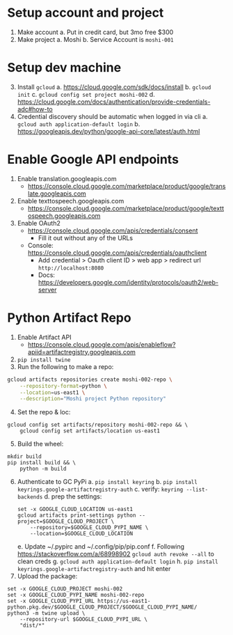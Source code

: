 # Setup account and project

1. Make account
    a. Put in credit card, but 3mo free $300
2. Make project
    a. Moshi
    b. Service Account is `moshi-001`

# Setup dev machine

3. Install `gcloud`
    a. https://cloud.google.com/sdk/docs/install
    b. `gcloud init`
    c. `gcloud config set project moshi-002`
    d. https://cloud.google.com/docs/authentication/provide-credentials-adc#how-to
4. Credential discovery should be automatic when logged in via cli
    a. `gcloud auth application-default login`
    b.  https://googleapis.dev/python/google-api-core/latest/auth.html

# Enable Google API endpoints

1. Enable translation.googleapis.com
    - https://console.cloud.google.com/marketplace/product/google/translate.googleapis.com
2. Enable texttospeech.googleapis.com
    - https://console.cloud.google.com/marketplace/product/google/texttospeech.googleapis.com
3. Enable OAuth2
    - https://console.cloud.google.com/apis/credentials/consent
        - Fill it out without any of the URLs
    - Console: https://console.cloud.google.com/apis/credentials/oauthclient
        - Add credential > Oauth client ID > web app > redirect url `http://localhost:8080`
        - Docs: https://developers.google.com/identity/protocols/oauth2/web-server

# Python Artifact Repo

1. Enable Artifact API
    - https://console.cloud.google.com/apis/enableflow?apiid=artifactregistry.googleapis.com
2. `pip install twine`
3. Run the following to make a repo:
```sh
gcloud artifacts repositories create moshi-002-repo \
    --repository-format=python \
    --location=us-east1 \
    --description="Moshi project Python repository"
```
4. Set the repo & loc:
```fish
gcloud config set artifacts/repository moshi-002-repo && \
    gcloud config set artifacts/location us-east1
```
5. Build the wheel:
```fish
mkdir build
pip install build && \
    python -m build
```
6. Authenticate to GC PyPi
    a. `pip install keyring`
    b. `pip install keyrings.google-artifactregistry-auth`
    c. verify: `keyring --list-backends`
    d. prep the settings:
    ```fish
    set -x GOOGLE_CLOUD_LOCATION us-east1
    gcloud artifacts print-settings python --project=$GOOGLE_CLOUD_PROJECT \
        --repository=$GOOGLE_CLOUD_PYPI_NAME \
        --location=$GOOGLE_CLOUD_LOCATION
    ```
    e. Update ~/.pypirc and ~/.config/pip/pip.conf
    f. Following https://stackoverflow.com/a/68998902 `gcloud auth revoke --all` to clean creds
    g. `gcloud auth application-default login`
    h. `pip install keyrings.google-artifactregistry-auth` and hit enter
7. Upload the package:
```fish
set -x GOOGLE_CLOUD_PROJECT moshi-002
set -x GOOGLE_CLOUD_PYPI_NAME moshi-002-repo
set -x GOOGLE_CLOUD_PYPI_URL https://us-east1-python.pkg.dev/$GOOGLE_CLOUD_PROJECT/$GOOGLE_CLOUD_PYPI_NAME/
python3 -m twine upload \
    --repository-url $GOOGLE_CLOUD_PYPI_URL \
    "dist/*"
```

